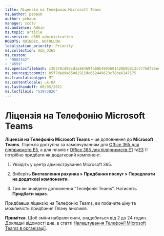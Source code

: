 ```yaml
---
title: Ліцензія на Телефонію Microsoft Teams
ms.author: pebaum
author: pebaum
manager: scotv
ms.audience: Admin
ms.topic: article
ms.service: o365-administration
ROBOTS: NOINDEX, NOFOLLOW
localization_priority: Priority
ms.collection: Adm_O365
ms.custom:
- "9002342"
- "4559"
ms.openlocfilehash: c30370cd98cd1a88469fab0b4005601420b9b813c3776df85edd8bcfe56f3663
ms.sourcegitcommit: b5f7da89a650d2915dc652449623c78be6247175
ms.translationtype: MT
ms.contentlocale: uk-UA
ms.lasthandoff: 08/05/2021
ms.locfileid: "53973826"
---
```

# <a name="microsoft-teams-phone-license"></a>Ліцензія на Телефонію Microsoft Teams

**Ліцензія на Телефонію Microsoft Teams** – це доповнення до **Microsoft Teams**. Ліцензія доступна за замовчуванням для [Office 365 для підприємств E5](https://www.microsoft.com/microsoft-365/business/office-365-enterprise-e5-business-software?rtc=1&activetab=pivot%3aoverviewtab), а для планів r [Office 365 для підприємств E1](https://products.office.com/business/office-365-enterprise-e1-business-software) та[E3](https://products.office.com/business/office-365-enterprise-e3-business-software) її потрібно придбати як додатковий компонент.

1. Увійдіть у центр адміністрування Microsoft 365.

2. Виберіть **Виставлення рахунка > Придбання послуг > Передплати на додаткові компоненти**. 

3. Там ви знайдете доповнення "Телефонія Teams". Натисніть **Придбати зараз**.

Придбавши ліцензію на Телефонію Teams, ви побачите ціну та можливість придбання Плану викликів.

**Примітка.** Щоб зміни набрали сили, знадобиться від 2 до 24 годин. Докладні відомості див. в статті [Налаштування Телефонії Microsoft Teams в організації](https://docs.microsoft.com/MicrosoftTeams/setting-up-your-phone-system). 

